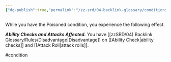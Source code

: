 ```yaml
---
{"dg-publish":true,"permalink":"/zz-srd/04-backlink-glossary/conditions/poisoned/"}
---
```


While you have the Poisoned condition, you experience the following effect.

***Ability Checks and Attacks Affected.*** You have [[zzSRD/04) Backlink Glossary/Rules/Disadvantage\|Disadvantage]] on [[Ability Check\|ability checks]] and [[Attack Roll\|attack rolls]].

#condition